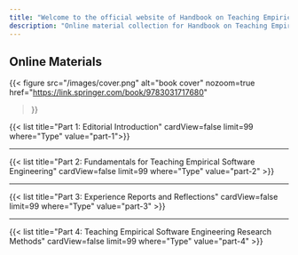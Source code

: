 ```yaml
---
title: "Welcome to the official website of Handbook on Teaching Empirical Software Engineering! :tada:"
description: "Online material collection for Handbook on Teaching Empirical Software Engineering"
---
```


## Online Materials

{{< figure
    src="/images/cover.png"
    alt="book cover"
    nozoom=true
    href="https://link.springer.com/book/9783031717680"
>}}

{{< list title="Part 1: Editorial Introduction" cardView=false limit=99 where="Type" value="part-1">}}

---

{{< list title="Part 2: Fundamentals for Teaching Empirical Software Engineering" cardView=false limit=99 where="Type" value="part-2" >}}

---

{{< list title="Part 3: Experience Reports and Reflections" cardView=false limit=99 where="Type" value="part-3" >}}

---

{{< list title="Part 4: Teaching Empirical Software Engineering Research Methods" cardView=false limit=99 where="Type" value="part-4" >}}

